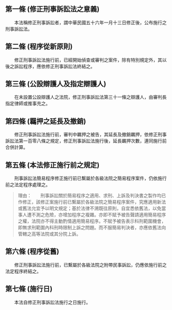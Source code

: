 第一條 (修正刑事訴訟法之意義)
-----------------------------
　　本法稱修正刑事訴訟者，謂中華民國五十六年一月十三日修正後，公布施行之刑事訴訟法。  


第二條 (程序從新原則)
---------------------
　　修正刑事訴訟法施行前，已經開始偵查或審判之案件，除有特別規定外，其以後之訴訟程序，應依修正刑事訴訟法終結之。  


第三條 (公設辯護人及指定辯護人)
-------------------------------
　　在未設置公設辯護人之法院，修正刑事訴訟法第三十一條之辯護人，由審判長指定律師或推事充之。  


第四條 (羈押之延長及撤銷)
-------------------------
　　修正刑事訴訟法施行前，審判中羈押之被告，其延長及撤銷羈押，依修正刑事訴訟法第一百零八條之規定，修正刑事訴訟法施行後，延長羈押次數，連同施行前合併計算。  


第五條 (本法修正施行前之規定)
-----------------------------
　　刑事訴訟法簡易程序修正施行前已繫屬於各級法院之簡易程序案件，仍依施行前之法定程序處理之。  
> 理由：　　刑事訴訟關於簡易程序之適用、求刑、上訴及判決書之製作均已作修正，該修正案施行前已繫屬於各級法院之簡易程序案件，究應適用新法或舊法允宜予以明文規定；基於法律不溯既往原則，自宜悉依舊法，以免當事人遭不測之危險，亦增加程序之複雜。亦即不賦予被告聲請適用簡易程序之權，法院亦不得主動酌情適用簡易程序。不賦予被告表示科刑範圍機會，即無求刑範圍內科刑時限制上訴之問題。而不服簡易判決者，亦應依舊法向管轄之高等法院或其分院上訴。



第六條 (程序從舊)
-----------------
　　修正刑事訴訟法施行前，已繫屬於各級法院之附帶民事訴訟，仍應依施行前之法定程序終結之。  


第七條 (施行日)
---------------
　　本法自修正刑事訴訟法施行之日施行。